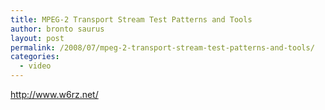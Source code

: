 ```yaml
---
title: MPEG-2 Transport Stream Test Patterns and Tools
author: bronto saurus
layout: post
permalink: /2008/07/mpeg-2-transport-stream-test-patterns-and-tools/
categories:
  - video
---
```

<a href="http://www.w6rz.net/" target="_blank" >http://www.w6rz.net/</a>